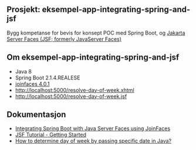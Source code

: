 ## Prosjekt: eksempel-app-integrating-spring-and-jsf
Bygg kompetanse for bevis for konsept POC med Spring Boot, og [Jakarta Server Faces (JSF; formerly JavaServer Faces)](https://en.wikipedia.org/wiki/Jakarta_Server_Faces)

## Om eksempel-app-integrating-spring-and-jsf
- Java 8
- Spring Boot 2.1.4.REALESE
- [joinfaces 4.0.1](http://joinfaces.org/)
- [http://localhost:5000/resolve-day-of-week.xhtml](http://localhost:5000/resolve-day-of-week.xhtml)
- [http://localhost:5000/resolve-day-of-week.jsf](http://localhost:5000/resolve-day-of-week.jsf)

## Dokumentasjon
- [Integrating Spring Boot with Java Server Faces using JoinFaces](https://medium.com/@tsepomaleka/integrating-spring-boot-with-java-server-faces-using-joinfaces-297e64f6a28f)
- [JSF Tutorial - Getting Started](https://www.youtube.com/watch?v=N3smu1I5JWA)
- [How to determine day of week by passing specific date in Java?](https://www.baeldung.com/java-get-day-of-week)
